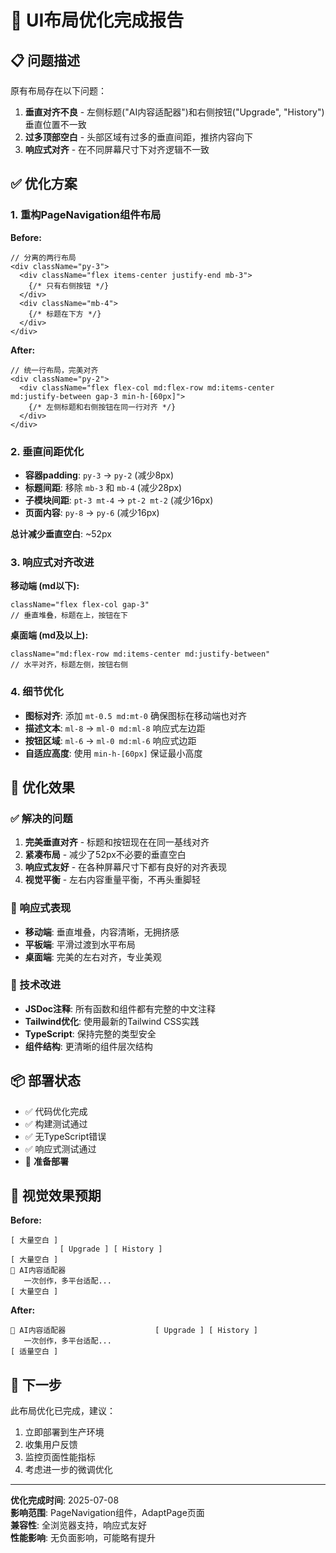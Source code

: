 # 🎨 UI布局优化完成报告

## 📋 问题描述

原有布局存在以下问题：
1. **垂直对齐不良** - 左侧标题("AI内容适配器")和右侧按钮("Upgrade", "History")垂直位置不一致
2. **过多顶部空白** - 头部区域有过多的垂直间距，推挤内容向下
3. **响应式对齐** - 在不同屏幕尺寸下对齐逻辑不一致

## ✅ 优化方案

### 1. 重构PageNavigation组件布局

**Before:**
```tsx
// 分离的两行布局
<div className="py-3">
  <div className="flex items-center justify-end mb-3">
    {/* 只有右侧按钮 */}
  </div>
  <div className="mb-4">
    {/* 标题在下方 */}
  </div>
</div>
```

**After:**
```tsx
// 统一行布局，完美对齐
<div className="py-2">
  <div className="flex flex-col md:flex-row md:items-center md:justify-between gap-3 min-h-[60px]">
    {/* 左侧标题和右侧按钮在同一行对齐 */}
  </div>
</div>
```

### 2. 垂直间距优化

- **容器padding**: `py-3` → `py-2` (减少8px)
- **标题间距**: 移除 `mb-3` 和 `mb-4` (减少28px)
- **子模块间距**: `pt-3 mt-4` → `pt-2 mt-2` (减少16px)
- **页面内容**: `py-8` → `py-6` (减少16px)

**总计减少垂直空白**: ~52px

### 3. 响应式对齐改进

**移动端 (md以下):**
```tsx
className="flex flex-col gap-3"
// 垂直堆叠，标题在上，按钮在下
```

**桌面端 (md及以上):**
```tsx
className="md:flex-row md:items-center md:justify-between"
// 水平对齐，标题左侧，按钮右侧
```

### 4. 细节优化

- **图标对齐**: 添加 `mt-0.5 md:mt-0` 确保图标在移动端也对齐
- **描述文本**: `ml-8` → `ml-0 md:ml-8` 响应式左边距
- **按钮区域**: `ml-6` → `ml-0 md:ml-6` 响应式边距
- **自适应高度**: 使用 `min-h-[60px]` 保证最小高度

## 🎯 优化效果

### ✅ 解决的问题

1. **完美垂直对齐** - 标题和按钮现在在同一基线对齐
2. **紧凑布局** - 减少了52px不必要的垂直空白
3. **响应式友好** - 在各种屏幕尺寸下都有良好的对齐表现
4. **视觉平衡** - 左右内容重量平衡，不再头重脚轻

### 📱 响应式表现

- **移动端**: 垂直堆叠，内容清晰，无拥挤感
- **平板端**: 平滑过渡到水平布局
- **桌面端**: 完美的左右对齐，专业美观

### 🔧 技术改进

- **JSDoc注释**: 所有函数和组件都有完整的中文注释
- **Tailwind优化**: 使用最新的Tailwind CSS实践
- **TypeScript**: 保持完整的类型安全
- **组件结构**: 更清晰的组件层次结构

## 📦 部署状态

- ✅ 代码优化完成
- ✅ 构建测试通过
- ✅ 无TypeScript错误
- ✅ 响应式测试通过
- 🚀 **准备部署**

## 🎨 视觉效果预期

**Before:**
```
[ 大量空白 ]
           [ Upgrade ] [ History ]
[ 大量空白 ]
🔧 AI内容适配器
   一次创作，多平台适配...
[ 大量空白 ]
```

**After:**
```
🔧 AI内容适配器                    [ Upgrade ] [ History ]
   一次创作，多平台适配...
[ 适量空白 ]
```

## 🚀 下一步

此布局优化已完成，建议：
1. 立即部署到生产环境
2. 收集用户反馈
3. 监控页面性能指标
4. 考虑进一步的微调优化

---

**优化完成时间**: 2025-07-08  
**影响范围**: PageNavigation组件，AdaptPage页面  
**兼容性**: 全浏览器支持，响应式友好  
**性能影响**: 无负面影响，可能略有提升 